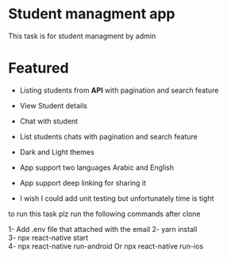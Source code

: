 # Student managment app

This task is for student managment by admin<br />

# Featured
- Listing students from **API** with pagination and search feature
- View Student details
- Chat with student
- List students chats with pagination and search feature

- Dark and Light themes
- App support two languages Arabic and English 
- App support deep linking for sharing it 
- I wish I could add unit testing but unfortunately time is tight

to run this task plz run the following commands after clone <br />

1- Add .env file that attached with the email
2- yarn install  <br />
3- npx react-native start<br />
4- npx react-native run-android Or  npx react-native run-ios 
